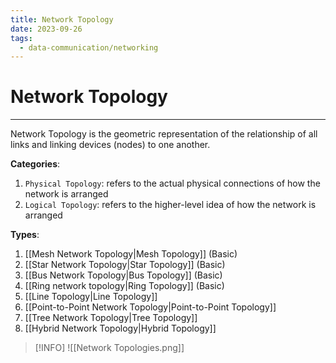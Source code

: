 ```yaml
---
title: Network Topology
date: 2023-09-26
tags:
  - data-communication/networking
---
```


# Network Topology

---

Network Topology is the geometric representation of the relationship of all links and linking devices (nodes) to one another.

**Categories**:

1. `Physical Topology`: refers to the actual physical connections of how the network is arranged
2. `Logical Topology`: refers to the higher-level idea of how the network is arranged

**Types**:

1. [[Mesh Network Topology|Mesh Topology]] (Basic)
2. [[Star Network Topology|Star Topology]] (Basic)
3. [[Bus Network Topology|Bus Topology]] (Basic)
4. [[Ring network topology|Ring Topology]] (Basic)
5. [[Line Topology|Line Topology]]
6. [[Point-to-Point Network Topology|Point-to-Point Topology]]
7. [[Tree Network Topology|Tree Topology]]
8. [[Hybrid Network Topology|Hybrid Topology]]

> [!INFO]
> ![[Network Topologies.png]]